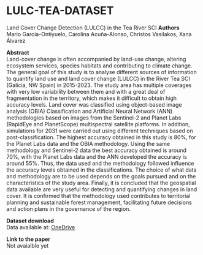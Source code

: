 # LULC-TEA-DATASET
Land Cover Change Detection (LULCC) in the Tea River SCI
<b>Authors</b><br>
Mario García-Ontiyuelo, Carolina Acuña-Alonso, Christos Vasilakos, Xana Álvarez <br>
 
<b>Abstract</b> <br>
Land-cover change is often accompanied by land-use change, altering ecosystem services, species habitats and contributing to climate change. The general goal of this study is to analyse different sources of information to quantify land use and land cover change (LULCC) in the River Tea SCI (Galicia, NW Spain) in 2015-2023. The study area has multiple coverages with very low variability between them and with a great deal of fragmentation in the territory, which makes it difficult to obtain high accuracy levels. Land cover was classified using object-based image analysis (OBIA) Classification and Artificial Neural Network (ANN) methodologies based on images from the Sentinel-2 and Planet Labs (RapidEye and PlanetScope) multispectral satellite platforms. In addition, simulations for 2031 were carried out using different techniques based on post-classification. The highest accuracy obtained in this study is 80%, for the Planet Labs data and the OBIA methodology. Using the same methodology and Sentinel-2 data the best accuracy obtained is around 70%, with the Planet Labs data and the ANN developed the accuracy is around 55%. Thus, the data used and the methodology followed influence the accuracy levels obtained in the classifications. The choice of what data and methodology are to be used depends on the goals pursued and on the characteristics of the study area. Finally, it is concluded that the geospatial data available are very useful for detecting and quantifying changes in land cover. It is confirmed that the methodology used contributes to territorial planning and sustainable forest management, facilitating future decisions and action plans in the governance of the region. 
 
<b>Dataset download</b> <br> Data available at: [OneDrive](https://universidadevigo-my.sharepoint.com/:f:/g/personal/mariogarciao_alumnado_uvigo_gal/Et4N7b1sjFNJu5bXfvYCdeYBmNiNvAkBzGh1yZ6opIpjkA?e=9VrhDu)
 
<b>Link to the paper</b><br>
Not avaialble yet
